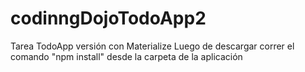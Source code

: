 # codinngDojoTodoApp2
Tarea TodoApp versión con Materialize
Luego de  descargar correr el comando "npm install" desde la carpeta de la aplicación
